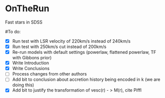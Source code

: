 # OnTheRun
Fast stars in SDSS

#To do:

- [x] Run test with LSR velocity of 220km/s instead of 240km/s
- [x] Run test with 250km/s cut instead of 200km/s
- [x] Re-run models with default settings (powerlaw, flattened powerlaw, TF with Gibbons prior) 
- [x] Write Introduction
- [x] Write Conclusions
- [ ] Process changes from other authors
- [ ] Add bit to conclusion about accretion history being encoded in k (we are doing this)
- [x] Add bit to justify the transformation of vesc(r) - > M(r), cite Piffl 
